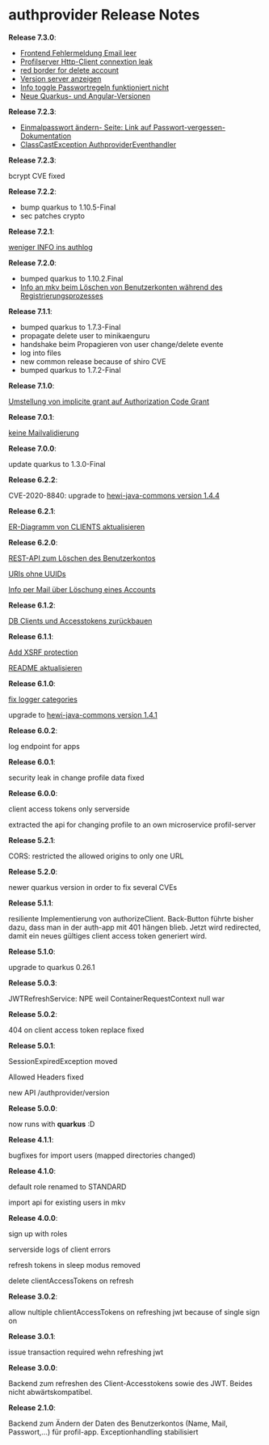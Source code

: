 # authprovider Release Notes

__Release 7.3.0__:

* [Frontend Fehlermeldung Email leer](https://github.com/heike2718/authenticationprovider/issues/11)
* [Profilserver Http-Client connextion leak](https://github.com/heike2718/authenticationprovider/issues/26)
* [red border for delete account](https://github.com/heike2718/authenticationprovider/issues/4)
* [Version server anzeigen](https://github.com/heike2718/authenticationprovider/issues/2)
* [Info toggle Passwortregeln funktioniert nicht](https://github.com/heike2718/authenticationprovider/issues/35)
* [Neue Quarkus- und Angular-Versionen](https://github.com/heike2718/authenticationprovider/issues/36)

__Release 7.2.3__:

* [Einmalpasswort ändern- Seite: Link auf Passwort-vergessen-Dokumentation](https://github.com/heike2718/authenticationprovider/issues/29)
* [ClassCastException AuthproviderEventhandler](https://github.com/heike2718/authenticationprovider/issues/30)

__Release 7.2.3__:

bcrypt CVE fixed

__Release 7.2.2__:

* bump quarkus to 1.10.5-Final
* sec patches crypto

__Release 7.2.1__:

[weniger INFO ins authlog](https://github.com/heike2718/authenticationprovider/issues/24)

__Release 7.2.0__:

* bumped quarkus to 1.10.2.Final
* [Info an mkv beim Löschen von Benutzerkonten während des Registrierungsprozesses](https://github.com/heike2718/authenticationprovider/issues/20)

__Release 7.1.1__:

* bumped quarkus to 1.7.3-Final
* propagate delete user to minikaenguru
* handshake beim Propagieren von user change/delete evente
* log into files
* new common release because of shiro CVE
* bumped quarkus to 1.7.2-Final

__Release 7.1.0__:

[Umstellung von implicite grant auf Authorization Code Grant](https://github.com/heike2718/authprovider/issues/32)

__Release 7.0.1__:

[keine Mailvalidierung](https://github.com/heike2718/auth-app/issues/26)

__Release 7.0.0__:

update quarkus to 1.3.0-Final

__Release 6.2.2__:

CVE-2020-8840: upgrade to [hewi-java-commons version 1.4.4](https://github.com/heike2718/hewi-java-commons/releases/tag/1.4.4)

__Release 6.2.1__:

[ER-Diagramm von CLIENTS aktualisieren](https://github.com/heike2718/authprovider/issues/22)

__Release 6.2.0__:

[REST-API zum Löschen des Benutzerkontos](https://github.com/heike2718/authprovider/issues/13)

[URIs ohne UUIDs](https://github.com/heike2718/authprovider/issues/20)

[Info per Mail über Löschung eines Accounts](https://github.com/heike2718/authprovider/issues/21)

__Release 6.1.2__:

[DB Clients und Accesstokens zurückbauen](https://github.com/heike2718/authprovider/issues/17)

__Release 6.1.1__:

[Add XSRF protection](https://github.com/heike2718/authprovider/issues/7)

[README aktualisieren](https://github.com/heike2718/authprovider/issues/15)

__Release 6.1.0__:

[fix logger categories](https://github.com/heike2718/authprovider/issues/10)

upgrade to [hewi-java-commons version 1.4.1](https://github.com/heike2718/hewi-java-commons/releases/tag/1.4.1)

__Release 6.0.2__:

log endpoint for apps

__Release 6.0.1__:

security leak in change profile data fixed

__Release 6.0.0__:

client access tokens only serverside

extracted the api for changing profile to an own microservice profil-server

__Release 5.2.1__:

CORS: restricted the allowed origins to only one URL

__Release 5.2.0__:

newer quarkus version in order to fix several CVEs

__Release 5.1.1__:

resiliente Implementierung von authorizeClient. Back-Button führte bisher dazu, dass man in der auth-app mit 401 hängen blieb. Jetzt wird redirected, damit ein neues gültiges client access token generiert wird.

__Release 5.1.0__:

upgrade to quarkus 0.26.1

__Release 5.0.3__:

JWTRefreshService: NPE weil ContainerRequestContext null war

__Release 5.0.2__:

404 on client access token replace fixed

__Release 5.0.1__:

SessionExpiredException moved

Allowed Headers fixed

new API /authprovider/version

__Release 5.0.0__:

now runs with __quarkus__ :D

__Release 4.1.1__:

bugfixes for import users (mapped directories changed)

__Release 4.1.0__:

default role renamed to STANDARD

import api for existing users in mkv

__Release 4.0.0__:

sign up with roles

serverside logs of client errors

refresh tokens in sleep modus removed

delete clientAccessTokens on refresh

__Release 3.0.2__:

allow nultiple chlientAccessTokens on refreshing jwt because of single sign on

__Release 3.0.1__:

issue transaction required wehn refreshing jwt

__Release 3.0.0__:

Backend zum refreshen des Client-Accesstokens sowie des JWT. Beides nicht abwärtskompatibel.

__Release 2.1.0__:

Backend zum Ändern der Daten des Benutzerkontos (Name, Mail, Passwort,...) für profil-app. Exceptionhandling stabilisiert
